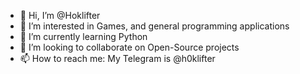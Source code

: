 - 👋 Hi, I’m @Hoklifter
- 👀 I’m interested in Games, and general programming applications
- 🌱 I’m currently learning Python
- 💞️ I’m looking to collaborate on Open-Source projects 
- 📫 How to reach me: My Telegram is @h0klifter
